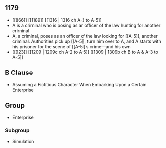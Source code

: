 ## 1179
- [[866]] [[1189]] [[1316 | 1316 ch A-3 to A-5]] 
- A is a crirninal who is posing as an officer of the law hunting for another crirninal
- A, a criminal, poses as an officer of the law looking for [[A-5]], another criminal. Authorities pick up [[A-5]], turn him over to A, and A starts with his prisoner for the scene of [[A-5]]’s crime—and his own
- [[923]] [[1209 | 1209c ch A-2 to A-5]] [[1309 | 1309b ch B to A &amp; A-3 to A-5]] 

## B Clause
- Assuming a Fictitious Character When Embarking  Upon a Certain Enterprise

## Group
- Enterprise

### Subgroup
- Simulation

